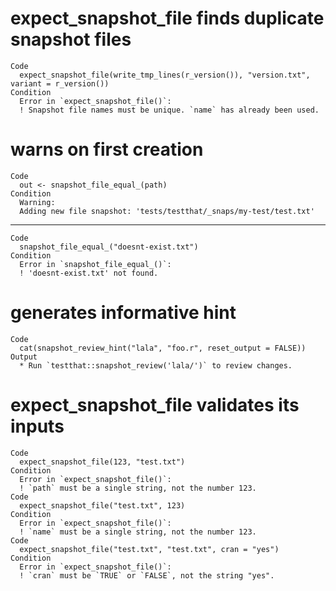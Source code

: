 # expect_snapshot_file finds duplicate snapshot files

    Code
      expect_snapshot_file(write_tmp_lines(r_version()), "version.txt", variant = r_version())
    Condition
      Error in `expect_snapshot_file()`:
      ! Snapshot file names must be unique. `name` has already been used.

# warns on first creation

    Code
      out <- snapshot_file_equal_(path)
    Condition
      Warning:
      Adding new file snapshot: 'tests/testthat/_snaps/my-test/test.txt'

---

    Code
      snapshot_file_equal_("doesnt-exist.txt")
    Condition
      Error in `snapshot_file_equal_()`:
      ! 'doesnt-exist.txt' not found.

# generates informative hint

    Code
      cat(snapshot_review_hint("lala", "foo.r", reset_output = FALSE))
    Output
      * Run `testthat::snapshot_review('lala/')` to review changes.

# expect_snapshot_file validates its inputs

    Code
      expect_snapshot_file(123, "test.txt")
    Condition
      Error in `expect_snapshot_file()`:
      ! `path` must be a single string, not the number 123.
    Code
      expect_snapshot_file("test.txt", 123)
    Condition
      Error in `expect_snapshot_file()`:
      ! `name` must be a single string, not the number 123.
    Code
      expect_snapshot_file("test.txt", "test.txt", cran = "yes")
    Condition
      Error in `expect_snapshot_file()`:
      ! `cran` must be `TRUE` or `FALSE`, not the string "yes".

